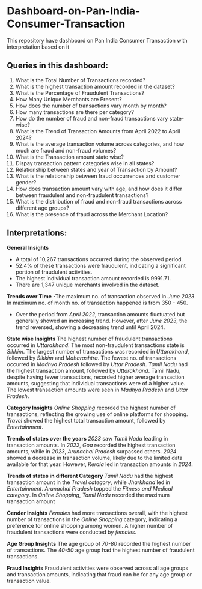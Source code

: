 # Dashboard-on-Pan-India-Consumer-Transaction
This repository have dashboard on Pan India Consumer Transaction with interpretation based on it

## Queries in this dashboard:

1. What is the Total Number of Transactions recorded?
2. What is the highest transaction amount recorded in the dataset?
3. What is the Percentage of Fraudulent Transactions?
4. How Many Unique Merchants are Present?
5. How does the number of transactions vary month by month?
6. How many transactions are there per category?
7. How do the number of fraud and non-fraud transactions vary state-wise?
8. What is the Trend of Transaction Amounts from April 2022 to April 2024?
9. What is the average transaction volume across categories, and how much are fraud and non-fraud volumes?
10. What is the Transaction amount state wise?
11. Dispay transaction pattern categories wise in all states?
12. Relationship between states and year of Transaction by Amount?
13. What is the relationship between fraud occurrences and customer gender?
14. How does transaction amount vary with age, and how does it differ between fraudulent and non-fraudulent transactions?
15. What is the distribution of fraud and non-fraud transactions across different age groups?
16. What is the presence of fraud across the  Merchant Location?



## Interpretations:

**General Insights**

- A total of 10,267 transactions occurred during the observed period.
- 52.4% of these transactions were fraudulent, indicating a significant portion of fraudulent activities.
- The highest individual transaction amount recorded is 9991.71.
- There are 1,347 unique merchants involved in the dataset.

**Trends over Time**
-The maximum no. of transaction observed in _June 2023_. In maximum no. of month no. of transaction happened is from 350 - 450.
- Over the period from _April 2022_, transaction amounts fluctuated but generally showed an increasing trend. However, after _June 2023_, the trend reversed, showing a decreasing trend until April 2024.

**State wise Insights**
The highest number of fraudulent transactions occurred in _Uttarakhand_.
The most non-fraudulent transactions state is _Sikkim_.
The largest number of transactions was recorded in _Uttarakhand_, followed by _Sikkim_ and _Maharashtra_.
The fewest no. of transactions occurred in _Madhya Pradesh_ followed by _Uttar Pradesh_.
_Tamil Nadu_ had the highest transaction amount, followed by _Uttarakhand_. Tamil Nadu, despite having fewer transactions, recorded higher average transaction amounts, suggesting that individual transactions were of a higher value.
The lowest transaction amounts were seen in _Madhya Pradesh_ and _Uttar Pradesh_.

**Category Insights**
_Online Shopping_ recorded the highest number of transactions, reflecting the growing use of online platforms for shopping.
_Travel_ showed the highest total transaction amount, followed by _Entertainment_.

**Trends of states over the years**
_2023_ saw _Tamil Nadu_ leading in transaction amounts.
In _2022_, _Goa_ recorded the highest transaction amounts, while in _2023_, _Arunachal Pradesh_ surpassed others.
_2024_ showed a decrease in transaction volume, likely due to the limited data available for that year. However, _Kerala_ led in transaction amounts in _2024_.

**Trends of states in different Category**
_Tamil Nadu_ had the highest transaction amount in the _Travel category_, while _Jharkhand_ led in _Entertainment_.
_Arunachal Pradesh_ topped the _Fitness and Medical category_.
In _Online Shopping_, _Tamil Nadu_ recorded the maximum transaction amount

**Gender Insights**
_Females_ had more transactions overall, with the highest number of transactions in the _Online Shopping_ category, indicating a preference for online shopping among women.
A higher number of fraudulent transactions were conducted by _females_.

**Age Group Insights**
The age group of _70-80_ recorded the highest number of transactions.
The _40-50_ age group had the highest number of fraudulent transactions.

**Fraud Insights**
Fraudulent activities were observed across all age groups and transaction amounts, indicating that fraud can be for any age group or transaction value.
